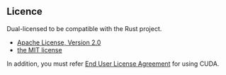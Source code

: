 Licence
--------
Dual-licensed to be compatible with the Rust project.

- [Apache License, Version 2.0](./LICENSE-APACHE)
- [the MIT license](./LICENSE-MIT)

In addition, you must refer [End User License Agreement](https://docs.nvidia.com/cuda/eula/index.html) for using CUDA.

